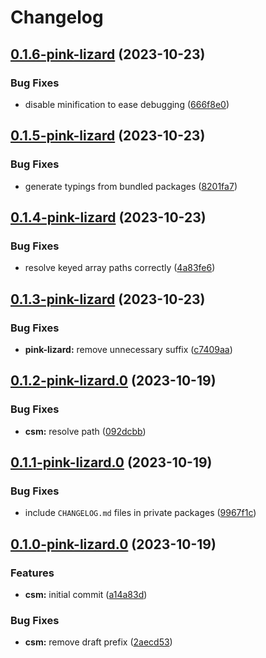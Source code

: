 # Changelog

## [0.1.6-pink-lizard](https://github.com/sanity-io/visual-editing/compare/csm-v0.1.5-pink-lizard...csm-v0.1.6-pink-lizard) (2023-10-23)


### Bug Fixes

* disable minification to ease debugging ([666f8e0](https://github.com/sanity-io/visual-editing/commit/666f8e07565a566291c7a19b7dfe65a12aed49a5))

## [0.1.5-pink-lizard](https://github.com/sanity-io/visual-editing/compare/csm-v0.1.4-pink-lizard...csm-v0.1.5-pink-lizard) (2023-10-23)


### Bug Fixes

* generate typings from bundled packages ([8201fa7](https://github.com/sanity-io/visual-editing/commit/8201fa7895c8511b44c7a7344d29a183ef2cf87b))

## [0.1.4-pink-lizard](https://github.com/sanity-io/visual-editing/compare/csm-v0.1.3-pink-lizard...csm-v0.1.4-pink-lizard) (2023-10-23)


### Bug Fixes

* resolve keyed array paths correctly ([4a83fe6](https://github.com/sanity-io/visual-editing/commit/4a83fe60845f2d6bbafd3c0f877bede5050368e4))

## [0.1.3-pink-lizard](https://github.com/sanity-io/visual-editing/compare/csm-v0.1.2-pink-lizard...csm-v0.1.3-pink-lizard) (2023-10-23)


### Bug Fixes

* **pink-lizard:** remove unnecessary suffix ([c7409aa](https://github.com/sanity-io/visual-editing/commit/c7409aa698a5f6e332b05537441efd0df8d33b95))

## [0.1.2-pink-lizard.0](https://github.com/sanity-io/visual-editing/compare/csm-v0.1.1-pink-lizard.0...csm-v0.1.2-pink-lizard.0) (2023-10-19)


### Bug Fixes

* **csm:** resolve path ([092dcbb](https://github.com/sanity-io/visual-editing/commit/092dcbb132fe479cff759a18c5d144a137cc6e37))

## [0.1.1-pink-lizard.0](https://github.com/sanity-io/visual-editing/compare/csm-v0.1.0-pink-lizard.0...csm-v0.1.1-pink-lizard.0) (2023-10-19)


### Bug Fixes

* include `CHANGELOG.md` files in private packages ([9967f1c](https://github.com/sanity-io/visual-editing/commit/9967f1c8edca69737842e1807cf8f9e725fbcd07))

## [0.1.0-pink-lizard.0](https://github.com/sanity-io/visual-editing/compare/csm-v0.0.0-pink-lizard.0...csm-v0.1.0-pink-lizard.0) (2023-10-19)


### Features

* **csm:** initial commit ([a14a83d](https://github.com/sanity-io/visual-editing/commit/a14a83d9718094cb4293a29d3b2f45ed2dd5e825))


### Bug Fixes

* **csm:** remove draft prefix ([2aecd53](https://github.com/sanity-io/visual-editing/commit/2aecd53e1ac562382e4b6359296cf8bc882c9440))
